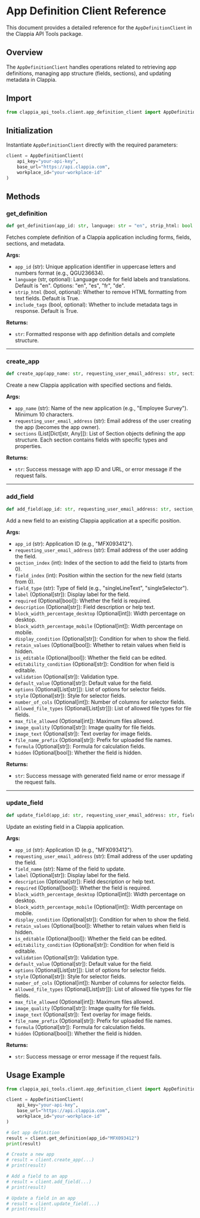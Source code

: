 # App Definition Client Reference

This document provides a detailed reference for the `AppDefinitionClient` in the Clappia API Tools package.

## Overview

The `AppDefinitionClient` handles operations related to retrieving app definitions, managing app structure (fields, sections), and updating metadata in Clappia.

## Import

```python
from clappia_api_tools.client.app_definition_client import AppDefinitionClient
```

## Initialization

Instantiate `AppDefinitionClient` directly with the required parameters:

```python
client = AppDefinitionClient(
    api_key="your-api-key",
    base_url="https://api.clappia.com",
    workplace_id="your-workplace-id"
)
```

## Methods

### get_definition

```python
def get_definition(app_id: str, language: str = "en", strip_html: bool = True, include_tags: bool = True) -> str
```

Fetches complete definition of a Clappia application including forms, fields, sections, and metadata.

**Args:**

-  `app_id` (str): Unique application identifier in uppercase letters and numbers format (e.g., QGU236634).
-  `language` (str, optional): Language code for field labels and translations. Default is "en". Options: "en", "es", "fr", "de".
-  `strip_html` (bool, optional): Whether to remove HTML formatting from text fields. Default is True.
-  `include_tags` (bool, optional): Whether to include metadata tags in response. Default is True.

**Returns:**

-  `str`: Formatted response with app definition details and complete structure.

---

### create_app

```python
def create_app(app_name: str, requesting_user_email_address: str, sections: List[Dict[str, Any]]) -> str
```

Create a new Clappia application with specified sections and fields.

**Args:**

-  `app_name` (str): Name of the new application (e.g., "Employee Survey"). Minimum 10 characters.
-  `requesting_user_email_address` (str): Email address of the user creating the app (becomes the app owner).
-  `sections` (List[Dict[str, Any]]): List of Section objects defining the app structure. Each section contains fields with specific types and properties.

**Returns:**

-  `str`: Success message with app ID and URL, or error message if the request fails.

---

### add_field

```python
def add_field(app_id: str, requesting_user_email_address: str, section_index: int, field_index: int, field_type: str, label: Optional[str] = None, required: Optional[bool] = None, description: Optional[str] = None, block_width_percentage_desktop: Optional[int] = None, block_width_percentage_mobile: Optional[int] = None, display_condition: Optional[str] = None, retain_values: Optional[bool] = None, is_editable: Optional[bool] = None, editability_condition: Optional[str] = None, validation: Optional[str] = None, default_value: Optional[str] = None, options: Optional[List[str]] = None, style: Optional[str] = None, number_of_cols: Optional[int] = None, allowed_file_types: Optional[List[str]] = None, max_file_allowed: Optional[int] = None, image_quality: Optional[str] = None, image_text: Optional[str] = None, file_name_prefix: Optional[str] = None, formula: Optional[str] = None, hidden: Optional[bool] = None) -> str
```

Add a new field to an existing Clappia application at a specific position.

**Args:**

-  `app_id` (str): Application ID (e.g., "MFX093412").
-  `requesting_user_email_address` (str): Email address of the user adding the field.
-  `section_index` (int): Index of the section to add the field to (starts from 0).
-  `field_index` (int): Position within the section for the new field (starts from 0).
-  `field_type` (str): Type of field (e.g., "singleLineText", "singleSelector").
-  `label` (Optional[str]): Display label for the field.
-  `required` (Optional[bool]): Whether the field is required.
-  `description` (Optional[str]): Field description or help text.
-  `block_width_percentage_desktop` (Optional[int]): Width percentage on desktop.
-  `block_width_percentage_mobile` (Optional[int]): Width percentage on mobile.
-  `display_condition` (Optional[str]): Condition for when to show the field.
-  `retain_values` (Optional[bool]): Whether to retain values when field is hidden.
-  `is_editable` (Optional[bool]): Whether the field can be edited.
-  `editability_condition` (Optional[str]): Condition for when field is editable.
-  `validation` (Optional[str]): Validation type.
-  `default_value` (Optional[str]): Default value for the field.
-  `options` (Optional[List[str]]): List of options for selector fields.
-  `style` (Optional[str]): Style for selector fields.
-  `number_of_cols` (Optional[int]): Number of columns for selector fields.
-  `allowed_file_types` (Optional[List[str]]): List of allowed file types for file fields.
-  `max_file_allowed` (Optional[int]): Maximum files allowed.
-  `image_quality` (Optional[str]): Image quality for file fields.
-  `image_text` (Optional[str]): Text overlay for image fields.
-  `file_name_prefix` (Optional[str]): Prefix for uploaded file names.
-  `formula` (Optional[str]): Formula for calculation fields.
-  `hidden` (Optional[bool]): Whether the field is hidden.

**Returns:**

-  `str`: Success message with generated field name or error message if the request fails.

---

### update_field

```python
def update_field(app_id: str, requesting_user_email_address: str, field_name: str, label: Optional[str] = None, description: Optional[str] = None, required: Optional[bool] = None, block_width_percentage_desktop: Optional[int] = None, block_width_percentage_mobile: Optional[int] = None, display_condition: Optional[str] = None, retain_values: Optional[bool] = None, is_editable: Optional[bool] = None, editability_condition: Optional[str] = None, validation: Optional[str] = None, default_value: Optional[str] = None, options: Optional[List[str]] = None, style: Optional[str] = None, number_of_cols: Optional[int] = None, allowed_file_types: Optional[List[str]] = None, max_file_allowed: Optional[int] = None, image_quality: Optional[str] = None, image_text: Optional[str] = None, file_name_prefix: Optional[str] = None, formula: Optional[str] = None, hidden: Optional[bool] = None) -> str
```

Update an existing field in a Clappia application.

**Args:**

-  `app_id` (str): Application ID (e.g., "MFX093412").
-  `requesting_user_email_address` (str): Email address of the user updating the field.
-  `field_name` (str): Name of the field to update.
-  `label` (Optional[str]): Display label for the field.
-  `description` (Optional[str]): Field description or help text.
-  `required` (Optional[bool]): Whether the field is required.
-  `block_width_percentage_desktop` (Optional[int]): Width percentage on desktop.
-  `block_width_percentage_mobile` (Optional[int]): Width percentage on mobile.
-  `display_condition` (Optional[str]): Condition for when to show the field.
-  `retain_values` (Optional[bool]): Whether to retain values when field is hidden.
-  `is_editable` (Optional[bool]): Whether the field can be edited.
-  `editability_condition` (Optional[str]): Condition for when field is editable.
-  `validation` (Optional[str]): Validation type.
-  `default_value` (Optional[str]): Default value for the field.
-  `options` (Optional[List[str]]): List of options for selector fields.
-  `style` (Optional[str]): Style for selector fields.
-  `number_of_cols` (Optional[int]): Number of columns for selector fields.
-  `allowed_file_types` (Optional[List[str]]): List of allowed file types for file fields.
-  `max_file_allowed` (Optional[int]): Maximum files allowed.
-  `image_quality` (Optional[str]): Image quality for file fields.
-  `image_text` (Optional[str]): Text overlay for image fields.
-  `file_name_prefix` (Optional[str]): Prefix for uploaded file names.
-  `formula` (Optional[str]): Formula for calculation fields.
-  `hidden` (Optional[bool]): Whether the field is hidden.

**Returns:**

-  `str`: Success message or error message if the request fails.

## Usage Example

```python
from clappia_api_tools.client.app_definition_client import AppDefinitionClient

client = AppDefinitionClient(
    api_key="your-api-key",
    base_url="https://api.clappia.com",
    workplace_id="your-workplace-id"
)

# Get app definition
result = client.get_definition(app_id="MFX093412")
print(result)

# Create a new app
# result = client.create_app(...)
# print(result)

# Add a field to an app
# result = client.add_field(...)
# print(result)

# Update a field in an app
# result = client.update_field(...)
# print(result)
```
